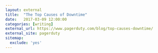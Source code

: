 ```yaml
---
layout: external
title:  "The Top Causes of Downtime"
date:   2017-03-09 12:00:00
categories: [writing]
external_url: https://www.pagerduty.com/blog/top-causes-downtime/
external_site: pagerduty
sitemap:
  exclude: 'yes'
---
```


